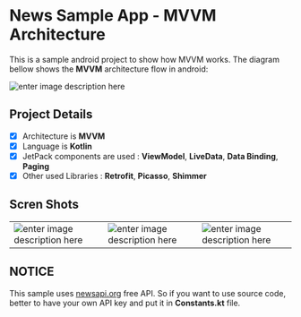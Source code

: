 
# News Sample App - MVVM Architecture

This is a sample android project to show how MVVM works.
The diagram bellow shows the **MVVM** architecture flow in android:

![enter image description here](http://s-ebrahimi.com/lib_images/MVVM.png)


## Project Details

 - [x] Architecture is **MVVM**
 - [x] Language is **Kotlin**
 - [x] JetPack components are used : **ViewModel**, **LiveData**, **Data Binding**, **Paging**
 - [x] Other used Libraries : **Retrofit**, **Picasso**, **Shimmer**

## Scren Shots

||||
|--|--|--|
| ![enter image description here](http://s-ebrahimi.com/lib_images/newsapp01.png) | ![enter image description here](http://s-ebrahimi.com/lib_images/newsapp02.png) |![enter image description here](http://s-ebrahimi.com/lib_images/newsapp03.png)|

## NOTICE

This sample uses [newsapi.org](https://newsapi.org/) free API. So if you want to use source code, better to have your own API key and put it in **Constants.kt** file.
